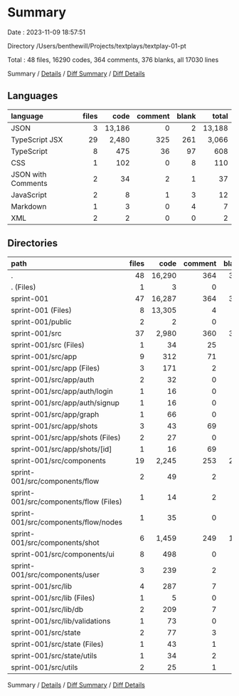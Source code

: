 # Summary

Date : 2023-11-09 18:57:51

Directory /Users/benthewill/Projects/textplays/textplay-01-pt

Total : 48 files,  16290 codes, 364 comments, 376 blanks, all 17030 lines

Summary / [Details](details.md) / [Diff Summary](diff.md) / [Diff Details](diff-details.md)

## Languages
| language | files | code | comment | blank | total |
| :--- | ---: | ---: | ---: | ---: | ---: |
| JSON | 3 | 13,186 | 0 | 2 | 13,188 |
| TypeScript JSX | 29 | 2,480 | 325 | 261 | 3,066 |
| TypeScript | 8 | 475 | 36 | 97 | 608 |
| CSS | 1 | 102 | 0 | 8 | 110 |
| JSON with Comments | 2 | 34 | 2 | 1 | 37 |
| JavaScript | 2 | 8 | 1 | 3 | 12 |
| Markdown | 1 | 3 | 0 | 4 | 7 |
| XML | 2 | 2 | 0 | 0 | 2 |

## Directories
| path | files | code | comment | blank | total |
| :--- | ---: | ---: | ---: | ---: | ---: |
| . | 48 | 16,290 | 364 | 376 | 17,030 |
| . (Files) | 1 | 3 | 0 | 4 | 7 |
| sprint-001 | 47 | 16,287 | 364 | 372 | 17,023 |
| sprint-001 (Files) | 8 | 13,305 | 4 | 7 | 13,316 |
| sprint-001/public | 2 | 2 | 0 | 0 | 2 |
| sprint-001/src | 37 | 2,980 | 360 | 365 | 3,705 |
| sprint-001/src (Files) | 1 | 34 | 25 | 12 | 71 |
| sprint-001/src/app | 9 | 312 | 71 | 43 | 426 |
| sprint-001/src/app (Files) | 3 | 171 | 2 | 20 | 193 |
| sprint-001/src/app/auth | 2 | 32 | 0 | 2 | 34 |
| sprint-001/src/app/auth/login | 1 | 16 | 0 | 1 | 17 |
| sprint-001/src/app/auth/signup | 1 | 16 | 0 | 1 | 17 |
| sprint-001/src/app/graph | 1 | 66 | 0 | 10 | 76 |
| sprint-001/src/app/shots | 3 | 43 | 69 | 11 | 123 |
| sprint-001/src/app/shots (Files) | 2 | 27 | 0 | 2 | 29 |
| sprint-001/src/app/shots/[id] | 1 | 16 | 69 | 9 | 94 |
| sprint-001/src/components | 19 | 2,245 | 253 | 219 | 2,717 |
| sprint-001/src/components/flow | 2 | 49 | 2 | 6 | 57 |
| sprint-001/src/components/flow (Files) | 1 | 14 | 2 | 3 | 19 |
| sprint-001/src/components/flow/nodes | 1 | 35 | 0 | 3 | 38 |
| sprint-001/src/components/shot | 6 | 1,459 | 249 | 117 | 1,825 |
| sprint-001/src/components/ui | 8 | 498 | 0 | 76 | 574 |
| sprint-001/src/components/user | 3 | 239 | 2 | 20 | 261 |
| sprint-001/src/lib | 4 | 287 | 7 | 70 | 364 |
| sprint-001/src/lib (Files) | 1 | 5 | 0 | 2 | 7 |
| sprint-001/src/lib/db | 2 | 209 | 7 | 57 | 273 |
| sprint-001/src/lib/validations | 1 | 73 | 0 | 11 | 84 |
| sprint-001/src/state | 2 | 77 | 3 | 14 | 94 |
| sprint-001/src/state (Files) | 1 | 43 | 1 | 8 | 52 |
| sprint-001/src/state/utils | 1 | 34 | 2 | 6 | 42 |
| sprint-001/src/utils | 2 | 25 | 1 | 7 | 33 |

Summary / [Details](details.md) / [Diff Summary](diff.md) / [Diff Details](diff-details.md)